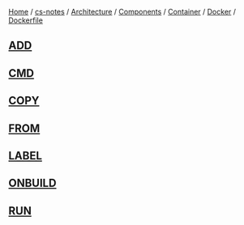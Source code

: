 [Home](https://mengxianbin.github.io) /
[cs-notes](https://mengxianbin.github.io/cs-notes/site) /
[Architecture](https://mengxianbin.github.io/cs-notes/site/Architecture) /
[Components](https://mengxianbin.github.io/cs-notes/site/Architecture/Components) /
[Container](https://mengxianbin.github.io/cs-notes/site/Architecture/Components/Container) /
[Docker](https://mengxianbin.github.io/cs-notes/site/Architecture/Components/Container/Docker) /
[Dockerfile](https://mengxianbin.github.io/cs-notes/site/Architecture/Components/Container/Docker/Dockerfile)

## [ADD](https://mengxianbin.github.io/cs-notes/site/Architecture/Components/Container/Docker/Dockerfile/ADD)

## [CMD](https://mengxianbin.github.io/cs-notes/site/Architecture/Components/Container/Docker/Dockerfile/CMD)

## [COPY](https://mengxianbin.github.io/cs-notes/site/Architecture/Components/Container/Docker/Dockerfile/COPY)

## [FROM](https://mengxianbin.github.io/cs-notes/site/Architecture/Components/Container/Docker/Dockerfile/FROM)

## [LABEL](https://mengxianbin.github.io/cs-notes/site/Architecture/Components/Container/Docker/Dockerfile/LABEL)

## [ONBUILD](https://mengxianbin.github.io/cs-notes/site/Architecture/Components/Container/Docker/Dockerfile/ONBUILD)

## [RUN](https://mengxianbin.github.io/cs-notes/site/Architecture/Components/Container/Docker/Dockerfile/RUN)
